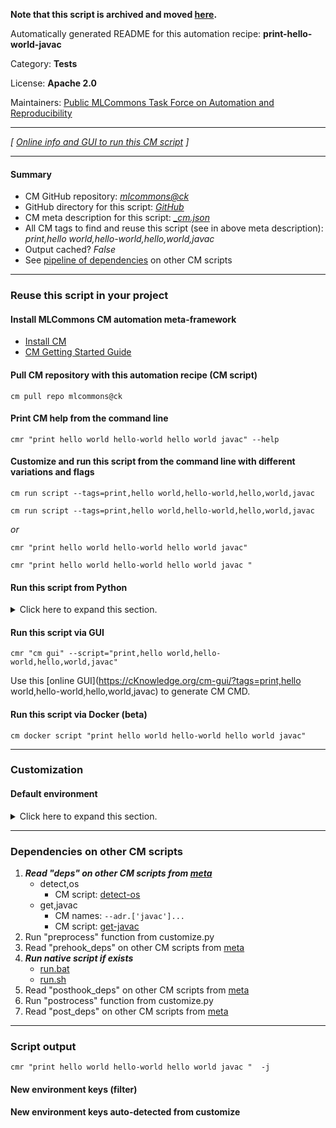 **Note that this script is archived and moved [here](https://github.com/mlcommons/cm4mlops/tree/main/script/print-hello-world-javac).**



Automatically generated README for this automation recipe: **print-hello-world-javac**

Category: **Tests**

License: **Apache 2.0**

Maintainers: [Public MLCommons Task Force on Automation and Reproducibility](https://github.com/mlcommons/ck/blob/master/docs/taskforce.md)

---
*[ [Online info and GUI to run this CM script](https://access.cknowledge.org/playground/?action=scripts&name=print-hello-world-javac,040fafd538104819) ]*

---
#### Summary

* CM GitHub repository: *[mlcommons@ck](https://github.com/mlcommons/ck/tree/dev/cm-mlops)*
* GitHub directory for this script: *[GitHub](https://github.com/mlcommons/ck/tree/dev/cm-mlops/script/print-hello-world-javac)*
* CM meta description for this script: *[_cm.json](_cm.json)*
* All CM tags to find and reuse this script (see in above meta description): *print,hello world,hello-world,hello,world,javac*
* Output cached? *False*
* See [pipeline of dependencies](#dependencies-on-other-cm-scripts) on other CM scripts


---
### Reuse this script in your project

#### Install MLCommons CM automation meta-framework

* [Install CM](https://access.cknowledge.org/playground/?action=install)
* [CM Getting Started Guide](https://github.com/mlcommons/ck/blob/master/docs/getting-started.md)

#### Pull CM repository with this automation recipe (CM script)

```cm pull repo mlcommons@ck```

#### Print CM help from the command line

````cmr "print hello world hello-world hello world javac" --help````

#### Customize and run this script from the command line with different variations and flags

`cm run script --tags=print,hello world,hello-world,hello,world,javac`

`cm run script --tags=print,hello world,hello-world,hello,world,javac `

*or*

`cmr "print hello world hello-world hello world javac"`

`cmr "print hello world hello-world hello world javac " `


#### Run this script from Python

<details>
<summary>Click here to expand this section.</summary>

```python

import cmind

r = cmind.access({'action':'run'
                  'automation':'script',
                  'tags':'print,hello world,hello-world,hello,world,javac'
                  'out':'con',
                  ...
                  (other input keys for this script)
                  ...
                 })

if r['return']>0:
    print (r['error'])

```

</details>


#### Run this script via GUI

```cmr "cm gui" --script="print,hello world,hello-world,hello,world,javac"```

Use this [online GUI](https://cKnowledge.org/cm-gui/?tags=print,hello world,hello-world,hello,world,javac) to generate CM CMD.

#### Run this script via Docker (beta)

`cm docker script "print hello world hello-world hello world javac" `

___
### Customization

#### Default environment

<details>
<summary>Click here to expand this section.</summary>

These keys can be updated via `--env.KEY=VALUE` or `env` dictionary in `@input.json` or using script flags.


</details>

___
### Dependencies on other CM scripts


  1. ***Read "deps" on other CM scripts from [meta](https://github.com/mlcommons/ck/tree/dev/cm-mlops/script/print-hello-world-javac/_cm.json)***
     * detect,os
       - CM script: [detect-os](https://github.com/mlcommons/ck/tree/master/cm-mlops/script/detect-os)
     * get,javac
       * CM names: `--adr.['javac']...`
       - CM script: [get-javac](https://github.com/mlcommons/ck/tree/master/cm-mlops/script/get-javac)
  1. Run "preprocess" function from customize.py
  1. Read "prehook_deps" on other CM scripts from [meta](https://github.com/mlcommons/ck/tree/dev/cm-mlops/script/print-hello-world-javac/_cm.json)
  1. ***Run native script if exists***
     * [run.bat](https://github.com/mlcommons/ck/tree/dev/cm-mlops/script/print-hello-world-javac/run.bat)
     * [run.sh](https://github.com/mlcommons/ck/tree/dev/cm-mlops/script/print-hello-world-javac/run.sh)
  1. Read "posthook_deps" on other CM scripts from [meta](https://github.com/mlcommons/ck/tree/dev/cm-mlops/script/print-hello-world-javac/_cm.json)
  1. Run "postrocess" function from customize.py
  1. Read "post_deps" on other CM scripts from [meta](https://github.com/mlcommons/ck/tree/dev/cm-mlops/script/print-hello-world-javac/_cm.json)

___
### Script output
`cmr "print hello world hello-world hello world javac "  -j`
#### New environment keys (filter)

#### New environment keys auto-detected from customize
